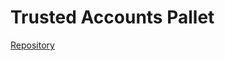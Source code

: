 # Trusted Accounts Pallet

[Repository](https://github.com/acuity-social/acuity-trusted-accounts-pallet)
